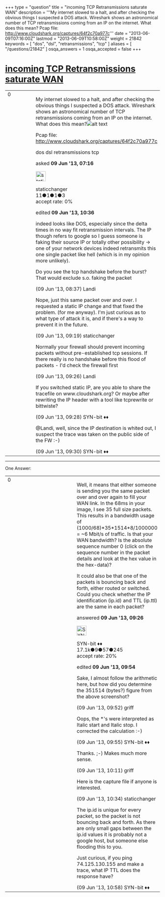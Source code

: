 +++
type = "question"
title = "incoming TCP Retransmissions saturate WAN"
description = '''My internet slowed to a halt, and after checking the obvious things I suspected a DOS attack. Wireshark shows an astronomical number of TCP retransmissions coming from an IP on the internet. What does this mean? Pcap file: http://www.cloudshark.org/captures/64f2c70a977c'''
date = "2013-06-09T07:16:00Z"
lastmod = "2013-06-09T10:58:00Z"
weight = 21842
keywords = [ "dos", "dsl", "retransmissions", "tcp" ]
aliases = [ "/questions/21842" ]
osqa_answers = 1
osqa_accepted = false
+++

<div class="headNormal">

# [incoming TCP Retransmissions saturate WAN](/questions/21842/incoming-tcp-retransmissions-saturate-wan)

</div>

<div id="main-body">

<div id="askform">

<table id="question-table" style="width:100%;"><colgroup><col style="width: 50%" /><col style="width: 50%" /></colgroup><tbody><tr class="odd"><td style="width: 30px; vertical-align: top"><div class="vote-buttons"><span id="post-21842-upvote" class="ajax-command post-vote up" rel="nofollow" title="I like this post (click again to cancel)"> </span><div id="post-21842-score" class="post-score" title="current number of votes">0</div><span id="post-21842-downvote" class="ajax-command post-vote down" rel="nofollow" title="I dont like this post (click again to cancel)"> </span> <span id="favorite-mark" class="ajax-command favorite-mark" rel="nofollow" title="mark/unmark this question as favorite (click again to cancel)"> </span><div id="favorite-count" class="favorite-count"></div></div></td><td><div id="item-right"><div class="question-body"><p>My internet slowed to a halt, and after checking the obvious things I suspected a DOS attack. Wireshark shows an astronomical number of TCP retransmissions coming from an IP on the internet. What does this mean?<img src="http://i.imgur.com/YuWRDDi.png?1" alt="alt text" /></p><p>Pcap file: <a href="http://www.cloudshark.org/captures/64f2c70a977c">http://www.cloudshark.org/captures/64f2c70a977c</a></p></div><div id="question-tags" class="tags-container tags"><span class="post-tag tag-link-dos" rel="tag" title="see questions tagged &#39;dos&#39;">dos</span> <span class="post-tag tag-link-dsl" rel="tag" title="see questions tagged &#39;dsl&#39;">dsl</span> <span class="post-tag tag-link-retransmissions" rel="tag" title="see questions tagged &#39;retransmissions&#39;">retransmissions</span> <span class="post-tag tag-link-tcp" rel="tag" title="see questions tagged &#39;tcp&#39;">tcp</span></div><div id="question-controls" class="post-controls"></div><div class="post-update-info-container"><div class="post-update-info post-update-info-user"><p>asked <strong>09 Jun '13, 07:16</strong></p><img src="https://secure.gravatar.com/avatar/4e51bce9f8d9994894f84842d70f0ec3?s=32&amp;d=identicon&amp;r=g" class="gravatar" width="32" height="32" alt="staticchanger&#39;s gravatar image" /><p><span>staticchanger</span><br />
<span class="score" title="11 reputation points">11</span><span title="1 badges"><span class="badge1">●</span><span class="badgecount">1</span></span><span title="1 badges"><span class="silver">●</span><span class="badgecount">1</span></span><span title="3 badges"><span class="bronze">●</span><span class="badgecount">3</span></span><br />
<span class="accept_rate" title="Rate of the user&#39;s accepted answers">accept rate:</span> <span title="staticchanger has no accepted answers">0%</span></p></img></div><div class="post-update-info post-update-info-edited"><p><span> edited <strong>09 Jun '13, 10:36</strong> </span></p></div></div><div id="comments-container-21842" class="comments-container"><span id="21845"></span><div id="comment-21845" class="comment"><div id="post-21845-score" class="comment-score"></div><div class="comment-text"><p>indeed looks like DOS, especially since the delta times in no way fit retransmission intervals. The IP though refers to google so I guess someone is faking their source IP or totally other possibility -&gt; one of your network devices indeed retransmits this one single packet like hell (which is in my opinion more unlikely).</p><p>Do you see the tcp handshake before the burst? That would exclude s.o. faking the packet</p></div><div id="comment-21845-info" class="comment-info"><span class="comment-age">(09 Jun '13, 08:37)</span> <span class="comment-user userinfo">Landi</span></div></div><span id="21848"></span><div id="comment-21848" class="comment"><div id="post-21848-score" class="comment-score"></div><div class="comment-text"><p>Nope, just this same packet over and over. I requested a static IP change and that fixed the problem. (for me anyway). I'm just curious as to what type of attack it is, and if there's a way to prevent it in the future.</p></div><div id="comment-21848-info" class="comment-info"><span class="comment-age">(09 Jun '13, 09:19)</span> <span class="comment-user userinfo">staticchanger</span></div></div><span id="21850"></span><div id="comment-21850" class="comment"><div id="post-21850-score" class="comment-score"></div><div class="comment-text"><p>Normally your firewall should prevent incoming packets without pre-established tcp sessions. If there really is no handshake before this flood of packets - I'd check the firewall first</p></div><div id="comment-21850-info" class="comment-info"><span class="comment-age">(09 Jun '13, 09:26)</span> <span class="comment-user userinfo">Landi</span></div></div><span id="21851"></span><div id="comment-21851" class="comment"><div id="post-21851-score" class="comment-score"></div><div class="comment-text"><p>If you switched static IP, are you able to share the tracefile on www.cloudshark.org? Or maybe after rewriting the IP header with a tool like tcprewrite or bittwiste?</p></div><div id="comment-21851-info" class="comment-info"><span class="comment-age">(09 Jun '13, 09:28)</span> <span class="comment-user userinfo">SYN-bit ♦♦</span></div></div><span id="21852"></span><div id="comment-21852" class="comment"><div id="post-21852-score" class="comment-score"></div><div class="comment-text"><p><span>@Landi</span>, well, since the IP destination is whited out, I suspect the trace was taken on the public side of the FW :-)</p></div><div id="comment-21852-info" class="comment-info"><span class="comment-age">(09 Jun '13, 09:30)</span> <span class="comment-user userinfo">SYN-bit ♦♦</span></div></div></div><div id="comment-tools-21842" class="comment-tools"></div><div class="clear"></div><div id="comment-21842-form-container" class="comment-form-container"></div><div class="clear"></div></div></td></tr></tbody></table>

------------------------------------------------------------------------

<div class="tabBar">

<span id="sort-top"></span>

<div class="headQuestions">

One Answer:

</div>

</div>

<span id="21849"></span>

<div id="answer-container-21849" class="answer">

<table style="width:100%;"><colgroup><col style="width: 50%" /><col style="width: 50%" /></colgroup><tbody><tr class="odd"><td style="width: 30px; vertical-align: top"><div class="vote-buttons"><span id="post-21849-upvote" class="ajax-command post-vote up" rel="nofollow" title="I like this post (click again to cancel)"> </span><div id="post-21849-score" class="post-score" title="current number of votes">0</div><span id="post-21849-downvote" class="ajax-command post-vote down" rel="nofollow" title="I dont like this post (click again to cancel)"> </span></div></td><td><div class="item-right"><div class="answer-body"><p>Well, it means that either someone is sending you the same packet over and over again to fill your WAN link. In the 68ms in your image, I see 35 full size packets. This results in a bandwidth usage of (1000/68)*35*1514*8/1000000 = ~6 Mbit/s of traffic. Is that your WAN bandwidth? Is the absolute sequence number 0 (click on the sequence number in the packet details and look at the hex value in the hex-data)?</p><p>It could also be that one of the packets is bouncing back and forth, either routed or switched. Could you check whether the IP identification (ip.id) and TTL (ip.ttl) are the same in each packet?</p></div><div class="answer-controls post-controls"></div><div class="post-update-info-container"><div class="post-update-info post-update-info-user"><p>answered <strong>09 Jun '13, 09:26</strong></p><img src="https://secure.gravatar.com/avatar/7901a94d8fdd1f9f47cda9a32fcfa177?s=32&amp;d=identicon&amp;r=g" class="gravatar" width="32" height="32" alt="SYN-bit&#39;s gravatar image" /><p><span>SYN-bit ♦♦</span><br />
<span class="score" title="17094 reputation points"><span>17.1k</span></span><span title="9 badges"><span class="badge1">●</span><span class="badgecount">9</span></span><span title="57 badges"><span class="silver">●</span><span class="badgecount">57</span></span><span title="245 badges"><span class="bronze">●</span><span class="badgecount">245</span></span><br />
<span class="accept_rate" title="Rate of the user&#39;s accepted answers">accept rate:</span> <span title="SYN-bit has 174 accepted answers">20%</span></p></div><div class="post-update-info post-update-info-edited"><p><span> edited <strong>09 Jun '13, 09:54</strong> </span></p></div></div><div id="comments-container-21849" class="comments-container"><span id="21853"></span><div id="comment-21853" class="comment"><div id="post-21853-score" class="comment-score"></div><div class="comment-text"><p>Sake, I almost follow the arithmetic here, but how did you determine the 351514 (bytes?) figure from the above screenshot?</p></div><div id="comment-21853-info" class="comment-info"><span class="comment-age">(09 Jun '13, 09:52)</span> <span class="comment-user userinfo">griff</span></div></div><span id="21854"></span><div id="comment-21854" class="comment"><div id="post-21854-score" class="comment-score"></div><div class="comment-text"><p>Oops, the *'s were interpreted as Italic start and Italic stop. I corrected the calculation :-)</p></div><div id="comment-21854-info" class="comment-info"><span class="comment-age">(09 Jun '13, 09:55)</span> <span class="comment-user userinfo">SYN-bit ♦♦</span></div></div><span id="21855"></span><div id="comment-21855" class="comment"><div id="post-21855-score" class="comment-score"></div><div class="comment-text"><p>Thanks. ;-) Makes much more sense.</p></div><div id="comment-21855-info" class="comment-info"><span class="comment-age">(09 Jun '13, 10:11)</span> <span class="comment-user userinfo">griff</span></div></div><span id="21856"></span><div id="comment-21856" class="comment"><div id="post-21856-score" class="comment-score"></div><div class="comment-text"><p>Here is the capture file if anyone is interested.</p></div><div id="comment-21856-info" class="comment-info"><span class="comment-age">(09 Jun '13, 10:34)</span> <span class="comment-user userinfo">staticchanger</span></div></div><span id="21857"></span><div id="comment-21857" class="comment"><div id="post-21857-score" class="comment-score"></div><div class="comment-text"><p>The ip.id is unique for every packet, so the packet is not bouncing back and forth. As there are only small gaps between the ip.id values it is probably not a google host, but someone else flooding this to you.</p><p>Just curious, if you ping 74.125.130.155 and make a trace, what IP TTL does the response have?</p></div><div id="comment-21857-info" class="comment-info"><span class="comment-age">(09 Jun '13, 10:58)</span> <span class="comment-user userinfo">SYN-bit ♦♦</span></div></div></div><div id="comment-tools-21849" class="comment-tools"></div><div class="clear"></div><div id="comment-21849-form-container" class="comment-form-container"></div><div class="clear"></div></div></td></tr></tbody></table>

</div>

<div class="paginator-container-left">

</div>

</div>

</div>

